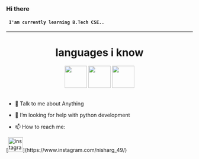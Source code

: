 ### Hi there 

#### ``` I'am currently learning B.Tech CSE..```

<!--
**nisharg9135/nisharg9135** is a ✨ _special_ ✨ repository because its `README.md` (this file) appears on your GitHub profile.

Here are some ideas to get you started:

- 🔭 I’m currently working on ...
- 🌱 I’m currently learning ...
- 👯 I’m looking to collaborate on ...
- 🤔 I’m looking for help with ...
- 💬 Ask me about ...

- 😄 Pronouns: ...
- ⚡ Fun fact: ...
-->

<hr>
<h1 align="center">languages i know</h1>
<div align='center'><img src='https://user-images.githubusercontent.com/105531752/169348633-ad7fbf43-4f6b-4bee-9409-dc209750de7e.png' height="60">  <img src='https://user-images.githubusercontent.com/105531752/169349168-4d34c7e5-41a1-4266-b802-5a1f23bbad74.svg' height="60">  <img src='https://upload.wikimedia.org/wikipedia/commons/thumb/d/d5/CSS3_logo_and_wordmark.svg/544px-CSS3_logo_and_wordmark.svg.png?20160530175649' height="60">
</div>
<br>

- 💬 Talk to me about Anything

- 🤔 I’m looking for help with python development 

- 📫 How to reach me: 
<!-- [<img src='https://user-images.githubusercontent.com/105531752/168414146-df01cbcb-0f16-478a-80ce-522c48d15d53.svg' alt="github" height= '40'>](https://github.com/nisharg9135) -->      [<img src='https://user-images.githubusercontent.com/105531752/168416672-0e98f9f0-6bc7-4e8e-a011-97101eab6aaf.svg' alt='instagram' height='40'>](https://www.instagram.com/nisharg_49/) 

